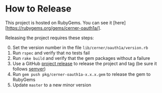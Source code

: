 # How to Release

This project is hosted on RubyGems.  You can see it [here][https://rubygems.org/gems/cerner-oauth1a/].

Releasing the project requires these steps:

0. Set the version number in the file `lib/cerner/oauth1a/version.rb`
1. Run `rspec` and verify that no tests fail
2. Run `rake build` and verify that the gem packages without a failure
2. Use a GitHub [project release][github-release-url] to release the project and tag (be sure it follows [semver][semantic-versioning])
3. Run `gem push pkg/cerner-oauth1a-x.x.x.gem` to release the gem to RubyGems
4. Update `master` to a new minor version

[project-url]: https://github.com/cerner/cerner-oauth1a/
[semantic-versioning]: http://semver.org/
[github-release-url]: https://help.github.com/articles/creating-releases/
